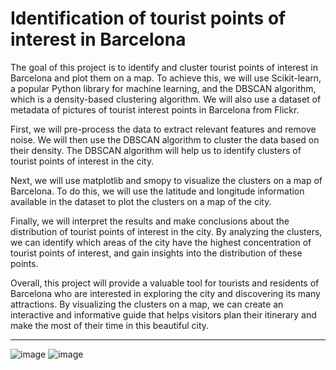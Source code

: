 # Identification of tourist points of interest in Barcelona

The goal of this project is to identify and cluster tourist points of interest in Barcelona and plot them on a map. To achieve this, we will use Scikit-learn, a popular Python library for machine learning, and the DBSCAN algorithm, which is a density-based clustering algorithm. We will also use a dataset of metadata of pictures of tourist interest points in Barcelona from Flickr.

First, we will pre-process the data to extract relevant features and remove noise. We will then use the DBSCAN algorithm to cluster the data based on their density. The DBSCAN algorithm will help us to identify clusters of tourist points of interest in the city.

Next, we will use matplotlib and smopy to visualize the clusters on a map of Barcelona. To do this, we will use the latitude and longitude information available in the dataset to plot the clusters on a map of the city.

Finally, we will interpret the results and make conclusions about the distribution of tourist points of interest in the city. By analyzing the clusters, we can identify which areas of the city have the highest concentration of tourist points of interest, and gain insights into the distribution of these points.

Overall, this project will provide a valuable tool for tourists and residents of Barcelona who are interested in exploring the city and discovering its many attractions. By visualizing the clusters on a map, we can create an interactive and informative guide that helps visitors plan their itinerary and make the most of their time in this beautiful city.

---

![image](https://user-images.githubusercontent.com/80845151/219885464-249fa4e4-9f5e-47a7-9f01-5451926bdc2f.png)
![image](https://user-images.githubusercontent.com/80845151/219885478-4d775cd7-e51f-45aa-bab1-f8eee30a7f38.png)

